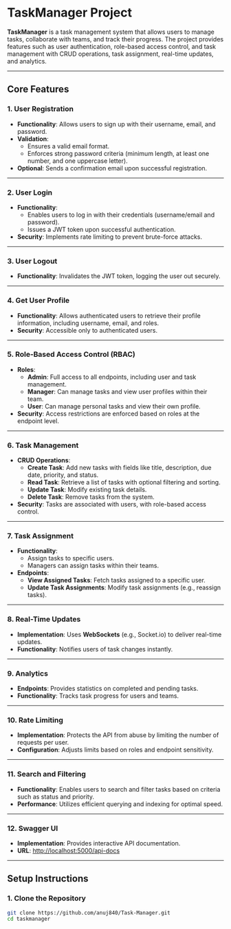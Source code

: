 # TaskManager Project

**TaskManager** is a task management system that allows users to manage tasks, collaborate with teams, and track their progress. The project provides features such as user authentication, role-based access control, and task management with CRUD operations, task assignment, real-time updates, and analytics.

---

## Core Features

### 1. **User Registration**
 
- **Functionality**: Allows users to sign up with their username, email, and password.
- **Validation**:
  - Ensures a valid email format.
  - Enforces strong password criteria (minimum length, at least one number, and one uppercase letter).
- **Optional**: Sends a confirmation email upon successful registration.

---

### 2. **User Login**
 
- **Functionality**:
  - Enables users to log in with their credentials (username/email and password).
  - Issues a JWT token upon successful authentication.
- **Security**: Implements rate limiting to prevent brute-force attacks.

---

### 3. **User Logout**
 
- **Functionality**: Invalidates the JWT token, logging the user out securely.

---

### 4. **Get User Profile**
 
- **Functionality**: Allows authenticated users to retrieve their profile information, including username, email, and roles.
- **Security**: Accessible only to authenticated users.

---

### 5. **Role-Based Access Control (RBAC)**
- **Roles**:
  - **Admin**: Full access to all endpoints, including user and task management.
  - **Manager**: Can manage tasks and view user profiles within their team.
  - **User**: Can manage personal tasks and view their own profile.
- **Security**: Access restrictions are enforced based on roles at the endpoint level.

---

### 6. **Task Management**
- **CRUD Operations**:
  - **Create Task**: Add new tasks with fields like title, description, due date, priority, and status.
  - **Read Task**: Retrieve a list of tasks with optional filtering and sorting.
  - **Update Task**: Modify existing task details.
  - **Delete Task**: Remove tasks from the system.
- **Security**: Tasks are associated with users, with role-based access control.

---

### 7. **Task Assignment**
- **Functionality**:
  - Assign tasks to specific users.
  - Managers can assign tasks within their teams.
- **Endpoints**:
  - **View Assigned Tasks**: Fetch tasks assigned to a specific user.
  - **Update Task Assignments**: Modify task assignments (e.g., reassign tasks).

---

### 8. **Real-Time Updates**
- **Implementation**: Uses **WebSockets** (e.g., Socket.io) to deliver real-time updates.
- **Functionality**: Notifies users of task changes instantly.

---

### 9. **Analytics**
- **Endpoints**: Provides statistics on completed and pending tasks.
- **Functionality**: Tracks task progress for users and teams.

---

### 10. **Rate Limiting**
- **Implementation**: Protects the API from abuse by limiting the number of requests per user.
- **Configuration**: Adjusts limits based on roles and endpoint sensitivity.

---

### 11. **Search and Filtering**
- **Functionality**: Enables users to search and filter tasks based on criteria such as status and priority.
- **Performance**: Utilizes efficient querying and indexing for optimal speed.

---

### 12. **Swagger UI**
- **Implementation**: Provides interactive API documentation.
- **URL**: [http://localhost:5000/api-docs](http://localhost:5000/api-docs)

---

## Setup Instructions

### 1. **Clone the Repository**

```bash
git clone https://github.com/anuj840/Task-Manager.git
cd taskmanager
 
 
